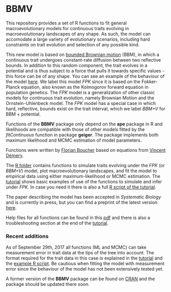 # BBMV
This repository provides a set of R functions to fit general macroevolutionary models for continuous traits evolving in macroevolutionary landscapes of any shape. As such, the model can accomodate a large variety of evolutionary scenarios, including hard constraints on trait evolution and selection of any possible kind.

This new model is based on [bounded Brownian motion](https://github.com/fcboucher/BBM) (BBM), in which a continuous trait undergoes constant-rate diffusion between two reflective bounds. In addition to this random component, the trait evolves in a potential and is thus subject to a force that pulls it towards specific values - this force can be of any shape. You can see an example of the behaviour of the model [here](https://github.com/fcboucher/BBMV/blob/master/FPK_basics_figure.pdf). We label this model *FPK* since it is based on the Fokker-Planck equation, also known as the Kolmogorov forward equation in population genetics. The *FPK* model is a generalization of other classic models for continuous trait evolution, namely Brownian Motion and the Ornstein-Uhlenbeck model.  The *FPK* model has a special case in which hard, reflective, bounds exist on the trait interval, which we label *BBM+V* for BBM + potential.

Functions of the **BBMV** package only depend on the **ape** package in R and likelihoods are compatible with those of other models fitted by the *fitContinuous* function in package **geiger**. The package implements both maximum likelihood and MCMC estimation of model parameters.

Functions were written by [Florian Boucher](https://sites.google.com/site/floriaboucher/) based on equations from [Vincent Démery](https://www.pct.espci.fr/~vdemery/).

The [R folder](https://github.com/fcboucher/BBMV/tree/master/R) contains functions to simulate traits evolving under the *FPK* (or *BBM+V*) model, plot macroevolutionary landscapes, and fit the model to empirical data using either maximum-likelihood or MCMC estimation. 
The [tutorial](https://github.com/fcboucher/BBMV/blob/master/Tutorial-BBMV.md) shows basic examples of use of the functions to simulate and infer under *FPK*. In case you need it there is also a full [R script of the tutorial](https://github.com/fcboucher/BBMV/blob/master/Example_script_BBMV_package.r). 

The paper describing the model has been accepted in *Systematic Biology* and is currently in press, but you can find a preprint of the latest version [here](https://github.com/fcboucher/BBMV/blob/master/Manuscript/). 

Help files for all functions can be found in this [pdf](https://github.com/fcboucher/BBMV/blob/master/BBMV-manual.pdf) and there is also a troubleshooting section at the end of the [tutorial](https://github.com/fcboucher/BBMV/blob/master/Tutorial-BBMV.md).

### Recent additions

As of September 29th, 2017 all functions (ML and MCMC) can take measurement error in trait data at the tips of the tree into account. The format required for the trait data in this case is explained in the [tutorial](https://github.com/fcboucher/BBMV/blob/master/Tutorial-BBMV.md) and the [example R script](https://github.com/fcboucher/BBMV/blob/master/Example_script_BBMV_package.r). Be cautious when fitting the model with measurement error since the behaviour of the model has not been extensively tested yet.

A former version of the **BBMV** package can be found on [CRAN](https://CRAN.R-project.org/package=BBMV) and the package should be updated there soon. 

